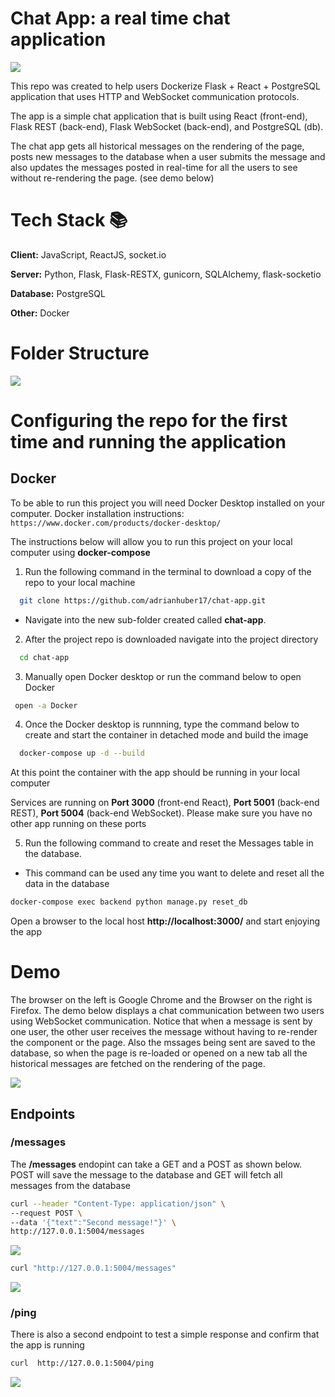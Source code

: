 # Chat App: a real time chat application

![](/ReadMe_images/logo.jpg)

This repo was created to help users Dockerize Flask + React + PostgreSQL application that uses HTTP and WebSocket communication protocols.

The app is a simple chat application that is built using React (front-end), Flask REST (back-end), Flask WebSocket (back-end), and PostgreSQL (db).

The chat app gets all historical messages on the rendering of the page, posts new messages to the database when a user submits the message and also updates the messages posted in real-time for all the users to see without re-rendering the page. (see demo below)

# Tech Stack 📚

**Client:** JavaScript, ReactJS, socket.io

**Server:** Python, Flask, Flask-RESTX, gunicorn, SQLAlchemy, flask-socketio

**Database:** PostgreSQL

**Other:** Docker

# Folder Structure

![](/ReadMe_images/Blank%20diagram.jpeg)

# Configuring the repo for the first time and running the application

## Docker

To be able to run this project you will need Docker Desktop installed on your computer. Docker installation instructions: `https://www.docker.com/products/docker-desktop/`

The instructions below will allow you to run this project on your local computer using **docker-compose**

1. Run the following command in the terminal to download a copy of the repo to your local machine

```bash
  git clone https://github.com/adrianhuber17/chat-app.git
```

- Navigate into the new sub-folder created called **chat-app**.

2. After the project repo is downloaded navigate into the project directory

```bash
  cd chat-app
```

3. Manually open Docker desktop or run the command below to open Docker

```bash
 open -a Docker
```

4. Once the Docker desktop is runnning, type the command below to create and start the container in detached mode and build the image

```bash
  docker-compose up -d --build
```

At this point the container with the app should be running in your local computer

Services are running on **Port 3000** (front-end React), **Port 5001** (back-end REST), **Port 5004** (back-end WebSocket). Please make sure you have no other app running on these ports

5. Run the following command to create and reset the Messages table in the database.

- This command can be used any time you want to delete and reset all the data in the database

```bash
docker-compose exec backend python manage.py reset_db
```

Open a browser to the local host **http://localhost:3000/** and start enjoying the app

# Demo

The browser on the left is Google Chrome and the Browser on the right is Firefox. The demo below displays a chat communication between two users using WebSocket communication. Notice that when a message is sent by one user, the other user receives the message without having to re-render the component or the page. Also the mssages being sent are saved to the database, so when the page is re-loaded or opened on a new tab all the historical messages are fetched on the rendering of the page.

![](/ReadMe_images/demo.gif)

## Endpoints

### /messages

The **/messages** endopint can take a GET and a POST as shown below. POST will save the message to the database and GET will fetch all messages from the database

```bash
curl --header "Content-Type: application/json" \
--request POST \
--data '{"text":"Second message!"}' \
http://127.0.0.1:5004/messages
```

![](/ReadMe_images/post_message.png)

```bash
curl "http://127.0.0.1:5004/messages"
```

![](/ReadMe_images/get_message.png)

### /ping

There is also a second endpoint to test a simple response and confirm that the app is running

```bash
curl  http://127.0.0.1:5004/ping
```

![](/ReadMe_images/curl_ping.png)
